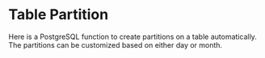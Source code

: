 # Table Partition

Here is a PostgreSQL function to create partitions on a table automatically. The partitions can be customized based on either day or month.
